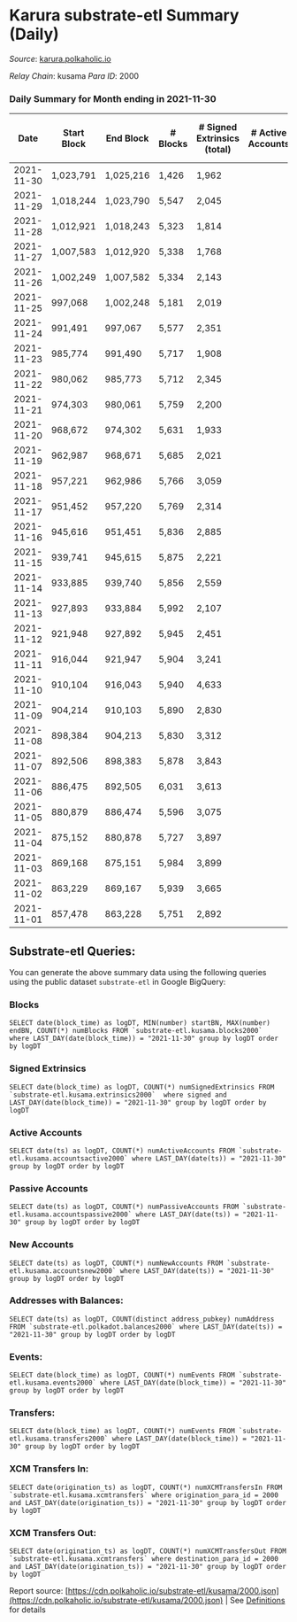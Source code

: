 # Karura substrate-etl Summary (Daily)

_Source_: [karura.polkaholic.io](https://karura.polkaholic.io)

*Relay Chain*: kusama
*Para ID*: 2000



### Daily Summary for Month ending in 2021-11-30


| Date | Start Block | End Block | # Blocks | # Signed Extrinsics (total) | # Active Accounts | # Passive | # New | # Addresses with Balances | # Events | # Transfers | # XCM Transfers In | # XCM Transfers Out | Issues | 
| ---- | ----------- | --------- | -------- | --------------------------- | ----------------- | --------- | ----- | ------------------------- | -------- | ----------- | ------------------ | ------------------- | ------ |
| 2021-11-30 | 1,023,791 | 1,025,216 | 1,426 | 1,962 |  |  |  | 68,244 | 24,551 | 3,419 ($15,691,613.43) | 103 ($2,278,872.78) | 188 ($878,495.92) |  |
| 2021-11-29 | 1,018,244 | 1,023,790 | 5,547 | 2,045 |  |  |  | 68,222 | 55,088 | 7,669 ($25,841,632.72) | 167 ($3,043,943.00) | 231 ($5,200,132.82) |  |
| 2021-11-28 | 1,012,921 | 1,018,243 | 5,323 | 1,814 |  |  |  | 68,183 | 52,233 | 7,531 ($2,857,991.03) | 110 ($933,381.04) | 158 ($840,798.62) |  |
| 2021-11-27 | 1,007,583 | 1,012,920 | 5,338 | 1,768 |  |  |  | 68,161 | 52,279 | 7,455 ($2,683,332.38) | 98 ($233,721.94) | 167 ($563,618.07) |  |
| 2021-11-26 | 1,002,249 | 1,007,582 | 5,334 | 2,143 |  |  |  | 68,134 | 54,948 | 8,177 ($9,893,708.78) | 195 ($1,548,274.91) | 203 ($728,659.87) |  |
| 2021-11-25 | 997,068 | 1,002,248 | 5,181 | 2,019 |  |  |  | 68,110 | 52,508 | 7,517 ($7,836,734.44) | 179 ($836,225.41) | 248 ($2,048,093.96) |  |
| 2021-11-24 | 991,491 | 997,067 | 5,577 | 2,351 |  |  |  | 68,080 | 56,830 | 8,403 ($8,535,867.00) | 163 ($1,229,798.31) | 164 ($2,539,992.96) |  |
| 2021-11-23 | 985,774 | 991,490 | 5,717 | 1,908 |  |  |  | 68,045 | 55,781 | 7,936 ($2,758,594.06) | 140 ($480,803.82) | 165 ($885,199.44) |  |
| 2021-11-22 | 980,062 | 985,773 | 5,712 | 2,345 |  |  |  | 68,030 | 57,992 | 8,460 ($11,618,419.53) | 167 ($1,391,975.09) | 171 ($7,868,485.93) |  |
| 2021-11-21 | 974,303 | 980,061 | 5,759 | 2,200 |  |  |  | 67,999 | 57,198 | 8,266 ($4,988,305.52) | 139 ($622,156.43) | 190 ($1,154,390.29) |  |
| 2021-11-20 | 968,672 | 974,302 | 5,631 | 1,933 |  |  |  | 67,969 | 54,790 | 7,681 ($9,562,478.72) | 122 ($2,804,683.76) | 166 ($336,719.10) |  |
| 2021-11-19 | 962,987 | 968,671 | 5,685 | 2,021 |  |  |  | 67,945 | 55,744 | 7,878 ($9,227,986.18) | 104 ($1,947,236.66) | 191 ($970,409.87) |  |
| 2021-11-18 | 957,221 | 962,986 | 5,766 | 3,059 |  |  |  | 67,915 | 63,379 | 9,781 ($23,699,962.40) | 271 ($3,185,270.48) | 269 ($4,270,782.42) |  |
| 2021-11-17 | 951,452 | 957,220 | 5,769 | 2,314 |  |  |  |  | 57,913 | 8,214 ($12,664,101.07) | 153 ($2,362,447.47) | 182 ($1,965,250.40) |  |
| 2021-11-16 | 945,616 | 951,451 | 5,836 | 2,885 |  |  |  | 67,861 | 61,821 | 9,114 ($12,421,877.08) | 247 ($1,431,067.88) | 193 ($1,305,456.84) |  |
| 2021-11-15 | 939,741 | 945,615 | 5,875 | 2,221 |  |  |  | 67,853 | 57,744 | 8,074 ($4,456,439.60) | 92 ($1,057,904.54) | 167 ($1,420,161.87) |  |
| 2021-11-14 | 933,885 | 939,740 | 5,856 | 2,559 |  |  |  | 67,812 | 59,585 | 8,432 ($4,134,192.87) | 96 ($477,144.76) | 237 ($1,201,599.11) |  |
| 2021-11-13 | 927,893 | 933,884 | 5,992 | 2,107 |  |  |  | 67,786 | 57,990 | 8,174 ($3,682,794.18) | 85 ($792,468.74) | 151 ($519,864.41) |  |
| 2021-11-12 | 921,948 | 927,892 | 5,945 | 2,451 |  |  |  | 67,757 | 59,936 | 8,453 ($16,928,631.51) | 175 ($5,288,295.42) | 243 ($3,709,192.48) |  |
| 2021-11-11 | 916,044 | 921,947 | 5,904 | 3,241 |  |  |  | 67,727 | 64,287 | 9,664 ($19,694,320.01) | 194 ($5,822,742.27) | 305 ($1,400,699.32) |  |
| 2021-11-10 | 910,104 | 916,043 | 5,940 | 4,633 |  |  |  | 67,684 | 62,130 | 11,380 ($63,886,532.93) | 298 ($3,844,702.88) | 372 ($8,517,544.81) |  |
| 2021-11-09 | 904,214 | 910,103 | 5,890 | 2,830 |  |  |  | 67,645 | 50,770 | 8,989 ($7,438,985.15) | 170 ($1,397,949.23) | 237 ($1,323,246.45) |  |
| 2021-11-08 | 898,384 | 904,213 | 5,830 | 3,312 |  |  |  | 67,603 | 52,758 | 9,318 ($8,391,660.76) | 135 ($650,096.32) | 271 ($961,799.32) |  |
| 2021-11-07 | 892,506 | 898,383 | 5,878 | 3,843 |  |  |  | 67,553 | 57,043 | 10,150 ($16,000,493.69) | 283 ($795,856.00) | 426 ($5,943,752.44) |  |
| 2021-11-06 | 886,475 | 892,505 | 6,031 | 3,613 |  |  |  | 67,495 | 55,733 | 9,829 ($10,245,611.07) | 143 ($934,478.38) | 403 ($4,025,021.54) |  |
| 2021-11-05 | 880,879 | 886,474 | 5,596 | 3,075 |  |  |  | 67,458 | 49,757 | 8,779 ($7,592,326.78) | 125 ($1,033,821.72) | 241 ($2,881,206.96) |  |
| 2021-11-04 | 875,152 | 880,878 | 5,727 | 3,897 |  |  |  | 67,403 | 55,134 | 10,185 ($9,962,062.43) | 214 ($1,818,924.47) | 258 ($2,289,618.50) |  |
| 2021-11-03 | 869,168 | 875,151 | 5,984 | 3,899 |  |  |  | 67,335 | 57,910 | 10,611 ($8,858,695.85) | 198 ($1,115,431.08) | 379 ($1,861,060.69) |  |
| 2021-11-02 | 863,229 | 869,167 | 5,939 | 3,665 |  |  |  | 67,274 | 55,335 | 10,067 ($6,620,810.52) | 119 ($634,437.18) | 287 ($1,401,650.62) |  |
| 2021-11-01 | 857,478 | 863,228 | 5,751 | 2,892 |  |  |  | 67,234 | 49,399 | 8,675 ($4,175,551.99) | 70 ($264,628.04) | 195 ($2,272,697.52) |  |

## Substrate-etl Queries:
You can generate the above summary data using the following queries using the public dataset `substrate-etl` in Google BigQuery:


### Blocks
```
SELECT date(block_time) as logDT, MIN(number) startBN, MAX(number) endBN, COUNT(*) numBlocks FROM `substrate-etl.kusama.blocks2000`  where LAST_DAY(date(block_time)) = "2021-11-30" group by logDT order by logDT
```


### Signed Extrinsics
```
SELECT date(block_time) as logDT, COUNT(*) numSignedExtrinsics FROM `substrate-etl.kusama.extrinsics2000`  where signed and LAST_DAY(date(block_time)) = "2021-11-30" group by logDT order by logDT
```


### Active Accounts
```
SELECT date(ts) as logDT, COUNT(*) numActiveAccounts FROM `substrate-etl.kusama.accountsactive2000` where LAST_DAY(date(ts)) = "2021-11-30" group by logDT order by logDT
```


### Passive Accounts
```
SELECT date(ts) as logDT, COUNT(*) numPassiveAccounts FROM `substrate-etl.kusama.accountspassive2000` where LAST_DAY(date(ts)) = "2021-11-30" group by logDT order by logDT
```


### New Accounts
```
SELECT date(ts) as logDT, COUNT(*) numNewAccounts FROM `substrate-etl.kusama.accountsnew2000` where LAST_DAY(date(ts)) = "2021-11-30" group by logDT order by logDT
```


### Addresses with Balances:
```
SELECT date(ts) as logDT, COUNT(distinct address_pubkey) numAddress FROM `substrate-etl.polkadot.balances2000` where LAST_DAY(date(ts)) = "2021-11-30" group by logDT order by logDT
```


### Events:
```
SELECT date(block_time) as logDT, COUNT(*) numEvents FROM `substrate-etl.kusama.events2000` where LAST_DAY(date(block_time)) = "2021-11-30" group by logDT order by logDT
```


### Transfers:
```
SELECT date(block_time) as logDT, COUNT(*) numEvents FROM `substrate-etl.kusama.transfers2000` where LAST_DAY(date(block_time)) = "2021-11-30" group by logDT order by logDT
```


### XCM Transfers In:
```
SELECT date(origination_ts) as logDT, COUNT(*) numXCMTransfersIn FROM `substrate-etl.kusama.xcmtransfers` where origination_para_id = 2000 and LAST_DAY(date(origination_ts)) = "2021-11-30" group by logDT order by logDT
```


### XCM Transfers Out:
```
SELECT date(origination_ts) as logDT, COUNT(*) numXCMTransfersOut FROM `substrate-etl.kusama.xcmtransfers` where destination_para_id = 2000 and LAST_DAY(date(origination_ts)) = "2021-11-30" group by logDT order by logDT
```



Report source: [https://cdn.polkaholic.io/substrate-etl/kusama/2000.json](https://cdn.polkaholic.io/substrate-etl/kusama/2000.json) | See [Definitions](/DEFINITIONS.md) for details

